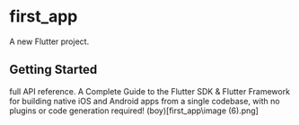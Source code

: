 # first_app

A new Flutter project.

## Getting Started
full API reference.
A Complete Guide to the Flutter SDK & Flutter Framework for building native iOS and Android apps
from a single codebase, with no plugins or code generation required!
(boy)[first_app\image (6).png]